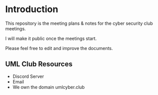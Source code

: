 # Introduction
This repository is the meeting plans & notes for the cyber security club meetings. 

I will make it public once the meetings start.

Please feel free to edit and improve the documents.

## UML Club Resources
+ Discord Server
+ Email
+ We own the domain umlcyber.club